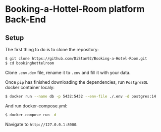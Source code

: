 # Booking-a-Hottel-Room platform Back-End

## Setup

The first thing to do is to clone the repository:

```sh
$ git clone https://github.com/DiStan92/Booking-a-Hotel-Room.git
$ cd bookinghottelroom
```

Clone `.env.dev` file, rename it to `.env` and fill it with your data.

Once `pip` has finished downloading the dependencies, run `PostgreSQL` docker container localy:

```sh
$ docker run --name db -p 5432:5432 --env-file ./.env -d postgres:14
```

And run docker-compose.yml:

```sh
$ docker-compose run -d

```

Navigate to `http://127.0.0.1:8000`.

